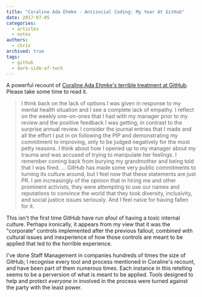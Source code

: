 ```yaml
---
title: "Coraline Ada Ehmke - Antisocial Coding: My Year At GitHub"
date: 2017-07-05
categories:
  - articles
  - notes
authors:
  - chris
archived: true
tags:
  - github
  - dark-side-of-tech
---
```


A powerful recount of [Coraline Ada Ehmke's terrible treatment at GitHub](https://where.coraline.codes/writing/my-year-at-github/). Please take some time to read it.

> I think back on the lack of options I was given in response to my mental health situation and I see a complete lack of empathy. I reflect on the weekly one-on-ones that I had with my manager prior to my review and the positive feedback I was getting, in contrast to the surprise annual review. I consider the journal entries that I made and all the effort I put in on following the PIP and demonstrating my commitment to improving, only to be judged negatively for the most petty reasons. I think about how I opened up to my manager about my trauma and was accused of trying to manipulate her feelings. I remember coming back from burying my grandmother and being told that I was fired. … GitHub has made some very public commitments to turning its culture around, but I feel now that these statements are just PR. I am increasingly of the opinion that in hiring me and other prominent activists, they were attempting to use our names and reputations to convince the world that they took diversity, inclusivity, and social justice issues seriously. And I feel naive for having fallen for it.

This isn't the first time GitHub have run afoul of having a toxic internal culture. Perhaps ironically, it appears from my view that it was the "corporate" controls implemented after the previous fallout, combined with cultural issues and inexperience of how those controls are meant to be applied that led to the horrible experience.

I've done Staff Management in companies hundreds of times the size of GitHub; I recognise every tool and process mentioned in Coraline's recount, and have been part of them numerous times. Each instance in this retelling seems to be a perversion of what is meant to be applied. Tools designed to help and protect _everyone_ in involved in the process were turned against the party with the least power.

